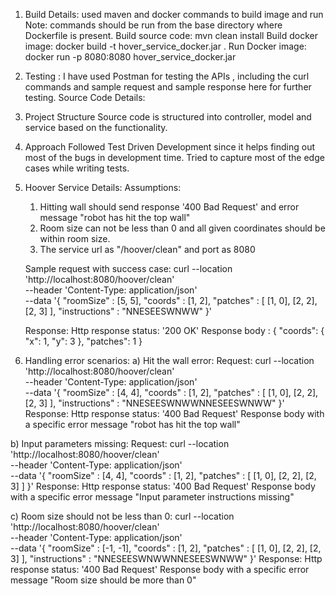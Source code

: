 
1. Build Details:
    used maven and docker commands to build image and run
    Note: commands should be run from the base directory where Dockerfile is present.
        Build source code:     mvn clean install
        Build docker image:    docker build -t hover_service_docker.jar .
        Run Docker image:      docker run -p 8080:8080 hover_service_docker.jar
2. Testing : I have used Postman  for testing the APIs , including the curl commands and sample request and sample response here for further testing.
Source Code Details:
3. Project Structure
    Source code is structured into controller, model and service based on the functionality.
4. Approach
    Followed Test Driven Development since it helps finding out most of the bugs in development time.
    Tried to capture most of the edge cases while writing tests.

5. Hoover Service Details:
    Assumptions:
    1. Hitting wall should send response '400 Bad Request' and  error message "robot has hit the top wall"
    2. Room size can not be less than 0 and all given coordinates should be within room size.
    3. The service url as "/hoover/clean" and port as 8080

    Sample request with success case:
            curl --location 'http://localhost:8080/hoover/clean' \
            --header 'Content-Type: application/json' \
            --data '{
              "roomSize" : [5, 5],
              "coords" : [1, 2],
              "patches" : [
                [1, 0],
                [2, 2],
                [2, 3]
              ],
              "instructions" : "NNESEESWNWW"
            }'

    Response:
     Http response status: '200 OK'
     Response body : {
                         "coords": {
                             "x": 1,
                             "y": 3
                         },
                         "patches": 1
                     }



6. Handling error scenarios:
a) Hit the wall error:
Request:
            curl --location 'http://localhost:8080/hoover/clean' \
            --header 'Content-Type: application/json' \
            --data '{
              "roomSize" : [4, 4],
              "coords" : [1, 2],
              "patches" : [
                [1, 0],
                [2, 2],
                [2, 3]
              ],
              "instructions" : "NNESEESWNWWNNESEESWNWW"
            }'
Response:
 Http response status: '400 Bad Request'
 Response body with a specific error message "robot has hit the top wall"


b) Input parameters missing:
Request:
            curl --location 'http://localhost:8080/hoover/clean' \
            --header 'Content-Type: application/json' \
            --data '{
              "roomSize" : [4, 4],
              "coords" : [1, 2],
              "patches" : [
                [1, 0],
                [2, 2],
                [2, 3]
              ]
            }'
Response:
 Http response status: '400 Bad Request'
 Response body with a specific error message "Input parameter instructions missing"

c) Room size should not be less than 0:
            curl --location 'http://localhost:8080/hoover/clean' \
            --header 'Content-Type: application/json' \
            --data '{
              "roomSize" : [-1, -1],
              "coords" : [1, 2],
              "patches" : [
                [1, 0],
                [2, 2],
                [2, 3]
              ],
              "instructions" : "NNESEESWNWWNNESEESWNWW"
            }'
Response:
 Http response status: '400 Bad Request'
 Response body with a specific error message "Room size should be more than 0"